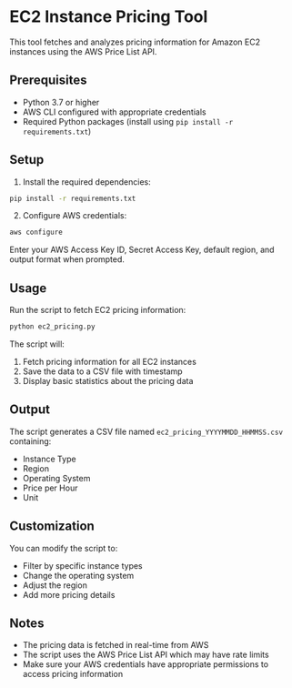 # EC2 Instance Pricing Tool

This tool fetches and analyzes pricing information for Amazon EC2 instances using the AWS Price List API.

## Prerequisites

- Python 3.7 or higher
- AWS CLI configured with appropriate credentials
- Required Python packages (install using `pip install -r requirements.txt`)

## Setup

1. Install the required dependencies:
```bash
pip install -r requirements.txt
```

2. Configure AWS credentials:
```bash
aws configure
```
Enter your AWS Access Key ID, Secret Access Key, default region, and output format when prompted.

## Usage

Run the script to fetch EC2 pricing information:
```bash
python ec2_pricing.py
```

The script will:
1. Fetch pricing information for all EC2 instances
2. Save the data to a CSV file with timestamp
3. Display basic statistics about the pricing data

## Output

The script generates a CSV file named `ec2_pricing_YYYYMMDD_HHMMSS.csv` containing:
- Instance Type
- Region
- Operating System
- Price per Hour
- Unit

## Customization

You can modify the script to:
- Filter by specific instance types
- Change the operating system
- Adjust the region
- Add more pricing details

## Notes

- The pricing data is fetched in real-time from AWS
- The script uses the AWS Price List API which may have rate limits
- Make sure your AWS credentials have appropriate permissions to access pricing information